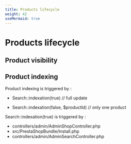 ```yaml
---
title: Products lifecycle
weight: 42
useMermaid: true
---
```


# Products lifecycle


## Product visibility

## Product indexing

Product indexing is triggered by :

- Search::indexation(true) // full update

- Search::indexation(false, $productId) // only one product

Search::indexation(true) is triggered by : 

- controllers/admin/AdminShopController.php
- src/PrestaShopBundle/Install.php
- controllers/admin/AdminSearchController.php

